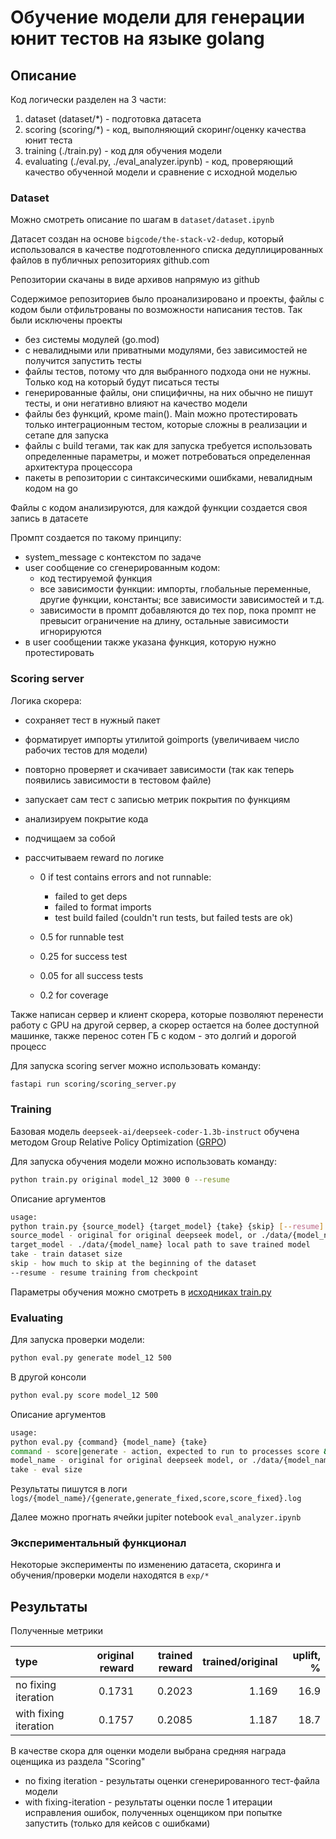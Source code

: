 # Обучение модели для генерации юнит тестов на языке golang

## Описание

Код логически разделен на 3 части:
1. dataset (dataset/*) - подготовка датасета
2. scoring (scoring/*) - код, выполняющий скоринг/оценку качества юнит теста
3. training (./train.py) - код для обучения модели
4. evaluating (./eval.py, ./eval_analyzer.ipynb) - код, проверяющий качество обученной модели и сравнение с исходной моделью

### Dataset

Можно смотреть описание по шагам в `dataset/dataset.ipynb`

Датасет создан на основе `bigcode/the-stack-v2-dedup`, который использовался в качестве подготовленного списка дедуплицированных файлов в публичных репозиториях github.com

Репозитории скачаны в виде архивов напрямую из github

Содержимое репозиториев было проанализировано и проекты, файлы с кодом были отфильтрованы по возможности написания тестов.
Так были исключены проекты
- без системы модулей (go.mod)
- с невалидными или приватными модулями, без зависимостей не получится запустить тесты
- файлы тестов, потому что для выбранного подхода они не нужны. Только код на который будут писаться тесты
- генерированные файлы, они спицифичны, на них обычно не пишут тесты, и они негативно влияют на качество модели
- файлы без функций, кроме main(). Main можно протестировать только интеграционным тестом, которые сложны в реализации и сетапе для запуска
- файлы с build тегами, так как для запуска требуется использовать определенные параметры, и может потребоваться определенная архитектура процессора
- пакеты в репозитории с синтаксическими ошибками, невалидным кодом на go

Файлы с кодом анализируются, для каждой функции создается своя запись в датасете

Промпт создается по такому принципу:
- system_message с контекстом по задаче
- user сообщение со сгенерированным кодом:
  - код тестируемой функция
  - все зависимости функции: импорты, глобальные переменные, другие функции, константы; все зависимости зависимостей и т.д.
  - зависимости в промпт добавляются до тех пор, пока промпт не превысит ограничение на длину, остальные зависимости игнорируются
- в user сообщении также указана функция, которую нужно протестировать

### Scoring server

Логика скорера:
- сохраняет тест в нужный пакет
- форматирует импорты утилитой goimports (увеличиваем число рабочих тестов для модели)
- повторно проверяет и скачивает зависимости (так как теперь появились зависимости в тестовом файле)
- запускает сам тест с записью метрик покрытия по функциям
- анализируем покрытие кода
- подчищаем за собой
- рассчитываем reward по логике

    - 0 if test contains errors and not runnable:
        - failed to get deps
        - failed to format imports
        - test build failed (couldn't run tests, but failed tests are ok)

    - 0.5 for runnable test
    - 0.25 for success test
    - 0.05 for all success tests
    - 0.2 for coverage

Также написан сервер и клиент скорера, которые позволяют перенести работу с GPU на другой сервер, а скорер остается на более доступной машинке, также перенос сотен ГБ с кодом - это долгий и дорогой процесс

Для запуска scoring server можно использовать команду:
```bash
fastapi run scoring/scoring_server.py
```

### Training

Базовая модель `deepseek-ai/deepseek-coder-1.3b-instruct` обучена методом Group Relative Policy Optimization ([GRPO](https://huggingface.co/docs/trl/main/grpo_trainer))

Для запуска обучения модели можно использовать команду:
```bash
python train.py original model_12 3000 0 --resume
```

Описание аргументов
```bash
usage:
python train.py {source_model} {target_model} {take} {skip} [--resume]
source_model - original for original deepseek model, or ./data/{model_name} local model path
target_model - ./data/{model_name} local path to save trained model
take - train dataset size
skip - how much to skip at the beginning of the dataset
--resume - resume training from checkpoint
```

Параметры обучения можно смотреть в [исходниках train.py](./train.py)

### Evaluating

Для запуска проверки модели:
```bash
python eval.py generate model_12 500
```
В другой консоли
```bash
python eval.py score model_12 500
```

Описание аргументов
```bash
usage:
python eval.py {command} {model_name} {take}
command - score|generate - action, expected to run to processes score & generate in parallel
model_name - original for original deepseek model, or ./data/{model_name} local model path
take - eval size
```

Результаты пишутся в логи `logs/{model_name}/{generate,generate_fixed,score,score_fixed}.log`

Далее можно прогнать ячейки jupiter notebook `eval_analyzer.ipynb`

### Экспериментальный функционал

Некоторые эксперименты по изменению датасета, скоринга и обучения/проверки модели находятся в `exp/*`

## Результаты

Полученные метрики

| type                  |   original reward |   trained reward |   trained/original |   uplift, % |
|:----------------------|------------------:|-----------------:|-------------------:|------------:|
| no fixing iteration   |            0.1731 |           0.2023 |              1.169 |        16.9 |
| with fixing iteration |            0.1757 |           0.2085 |              1.187 |        18.7 |

В качестве скора для оценки модели выбрана средняя награда оценщика из раздела "Scoring"

- no fixing iteration - результаты оценки сгенерированного тест-файла модели
- with fixing-iteration - результаты оценки после 1 итерации исправления ошибок, полученных оценщиком при попытке запустить (только для кейсов с ошибками)